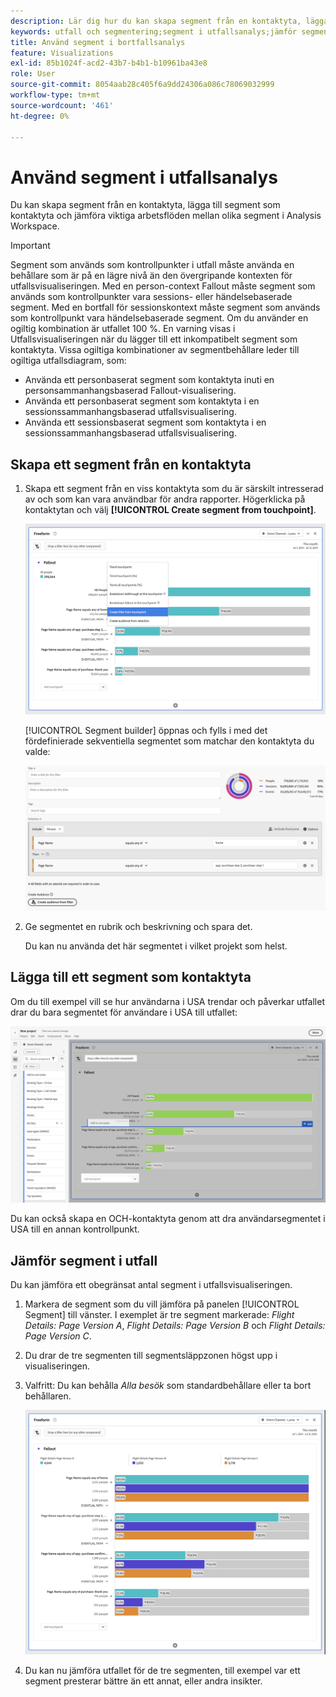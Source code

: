 ```yaml
---
description: Lär dig hur du kan skapa segment från en kontaktyta, lägga till segment som kontaktyta och jämföra viktiga arbetsflöden mellan olika segment i en utfallsanalys i Analysis Workspace.
keywords: utfall och segmentering;segment i utfallsanalys;jämför segment i utfall
title: Använd segment i bortfallsanalys
feature: Visualizations
exl-id: 85b1024f-acd2-43b7-b4b1-b10961ba43e8
role: User
source-git-commit: 8054aab28c405f6a9dd24306a086c78069032999
workflow-type: tm+mt
source-wordcount: '461'
ht-degree: 0%

---
```


# Använd segment i utfallsanalys

Du kan skapa segment från en kontaktyta, lägga till segment som kontaktyta och jämföra viktiga arbetsflöden mellan olika segment i Analysis Workspace.

>[!IMPORTANT]
>
>Segment som används som kontrollpunkter i utfall måste använda en behållare som är på en lägre nivå än den övergripande kontexten för utfallsvisualiseringen. Med en person-context Fallout måste segment som används som kontrollpunkter vara sessions- eller händelsebaserade segment. Med en bortfall för sessionskontext måste segment som används som kontrollpunkt vara händelsebaserade segment. Om du använder en ogiltig kombination är utfallet 100 %. En varning visas i Utfallsvisualiseringen när du lägger till ett inkompatibelt segment som kontaktyta. Vissa ogiltiga kombinationer av segmentbehållare leder till ogiltiga utfallsdiagram, som:
>
>* Använda ett personbaserat segment som kontaktyta inuti en personsammanhangsbaserad Fallout-visualisering.
>* Använda ett personbaserat segment som kontaktyta i en sessionssammanhangsbaserad utfallsvisualisering.
>* Använda ett sessionsbaserat segment som kontaktyta i en sessionssammanhangsbaserad utfallsvisualisering.
<!-- Should we add B2B context here?
* [!BADGE B2B Edition]{type=Informative url="https://experienceleague.adobe.com/en/docs/analytics-platform/using/cja-overview/cja-b2b/cja-b2b-edition" newtab=true tooltip="Customer Journey Analytics B2B Edition"} Usimg a B2B container based segment as a touchpoint inside a non-container based context Fallout visualization.
* -->

## Skapa ett segment från en kontaktyta

1. Skapa ett segment från en viss kontaktyta som du är särskilt intresserad av och som kan vara användbar för andra rapporter. Högerklicka på kontaktytan och välj **[!UICONTROL Create segment from touchpoint]**.

   ![Touchpoint-listrutan med Skapa segment från kontaktyta markerad.](assets/fallout-createfilter.png)

   [!UICONTROL Segment builder] öppnas och fylls i med det fördefinierade sekventiella segmentet som matchar den kontaktyta du valde:

   ![Segmentbyggaren visar det i förväg ifyllda och fördefinierade sekventiella segmentet.](assets/fallout-definefilter.png)

1. Ge segmentet en rubrik och beskrivning och spara det.

   Du kan nu använda det här segmentet i vilket projekt som helst.

## Lägga till ett segment som kontaktyta

Om du till exempel vill se hur användarna i USA trendar och påverkar utfallet drar du bara segmentet för användare i USA till utfallet:

![Det amerikanska användarsegmentet har markerats och markerats för att dras till utfallet.](assets/fallout-addfilter.png)

Du kan också skapa en OCH-kontaktyta genom att dra användarsegmentet i USA till en annan kontrollpunkt.

## Jämför segment i utfall

Du kan jämföra ett obegränsat antal segment i utfallsvisualiseringen.

1. Markera de segment som du vill jämföra på panelen [!UICONTROL Segment] till vänster. I exemplet är tre segment markerade: *Flight Details: Page Version A*, *Flight Details: Page Version B* och *Flight Details: Page Version C*.
1. Du drar de tre segmenten till segmentsläppzonen högst upp i visualiseringen.


1. Valfritt: Du kan behålla *Alla besök* som standardbehållare eller ta bort behållaren.

   ![Utfall som visar alla besök tillsammans med de två segmenten som drogs i föregående steg.](assets/fallout-multiplefilters.png)

1. Du kan nu jämföra utfallet för de tre segmenten, till exempel var ett segment presterar bättre än ett annat, eller andra insikter.
